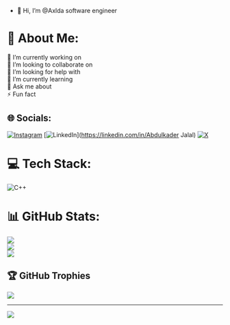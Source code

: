 - 👋 Hi, I’m @Axlda
     software engineer


<!---
Axlda/Axlda is a ✨ special ✨ repository because its `README.md` (this file) appears on your GitHub profile.
You can click the Preview link to take a look at your changes.
--->
# 💫 About Me:
🔭 I’m currently working on<br>👯 I’m looking to collaborate on<br>🤝 I’m looking for help with<br>🌱 I’m currently learning<br>💬 Ask me about<br>⚡ Fun fact


## 🌐 Socials:
[![Instagram](https://img.shields.io/badge/Instagram-%23E4405F.svg?logo=Instagram&logoColor=white)](https://instagram.com/abodjalal_) [![LinkedIn](https://img.shields.io/badge/LinkedIn-%230077B5.svg?logo=linkedin&logoColor=white)](https://linkedin.com/in/Abdulkader Jalal) [![X](https://img.shields.io/badge/X-black.svg?logo=X&logoColor=white)](https://x.com/abodjalal_) 

# 💻 Tech Stack:
![C++](https://img.shields.io/badge/c++-%2300599C.svg?style=for-the-badge&logo=c%2B%2B&logoColor=white)
# 📊 GitHub Stats:
![](https://github-readme-stats.vercel.app/api?username=axlda&theme=merko&hide_border=false&include_all_commits=false&count_private=false)<br/>
![](https://nirzak-streak-stats.vercel.app/?user=axlda&theme=merko&hide_border=false)<br/>
![](https://github-readme-stats.vercel.app/api/top-langs/?username=axlda&theme=merko&hide_border=false&include_all_commits=false&count_private=false&layout=compact)

## 🏆 GitHub Trophies
![](https://github-profile-trophy.vercel.app/?username=axlda&theme=radical&no-frame=true&no-bg=false&margin-w=4)

---
[![](https://visitcount.itsvg.in/api?id=axlda&icon=4&color=0)](https://visitcount.itsvg.in)

<!-- Proudly created with GPRM ( https://gprm.itsvg.in ) -->
